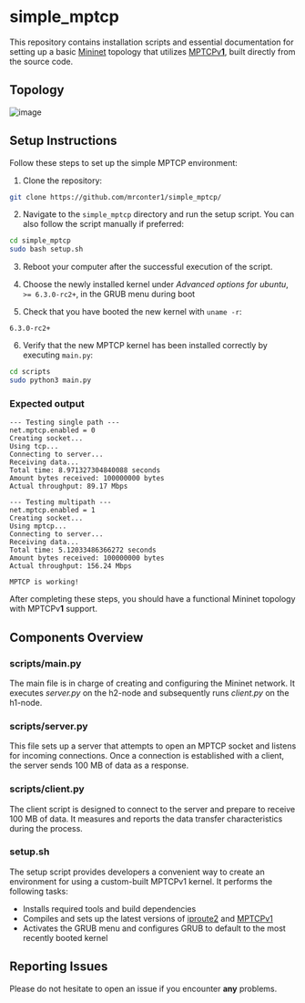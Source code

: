 # simple_mptcp

This repository contains installation scripts and essential documentation for setting up a basic [Mininet](https://github.com/mininet/mininet) topology that utilizes [MPTCPv**1**](https://github.com/multipath-tcp/mptcp_net-next), built directly from the source code.

## Topology

![image](https://user-images.githubusercontent.com/32551374/227388394-631b94c1-bd23-4881-8d55-775c8ba6cbee.png)

## Setup Instructions

Follow these steps to set up the simple MPTCP environment:

1. Clone the repository:
```bash
git clone https://github.com/mrconter1/simple_mptcp/
```

2. Navigate to the `simple_mptcp` directory and run the setup script. You can also follow the script manually if preferred:
```bash
cd simple_mptcp
sudo bash setup.sh
```

3. Reboot your computer after the successful execution of the script.

4. Choose the newly installed kernel under _Advanced options for ubuntu_, `>= 6.3.0-rc2+`, in the GRUB menu during boot

5. Check that you have booted the new kernel with `uname -r`:
```
6.3.0-rc2+
```

6. Verify that the new MPTCP kernel has been installed correctly by executing `main.py`:
```bash
cd scripts
sudo python3 main.py
```

### Expected output
```
--- Testing single path ---
net.mptcp.enabled = 0
Creating socket...
Using tcp...
Connecting to server...
Receiving data...
Total time: 8.971327304840088 seconds
Amount bytes received: 100000000 bytes
Actual throughput: 89.17 Mbps

--- Testing multipath ---
net.mptcp.enabled = 1
Creating socket...
Using mptcp...
Connecting to server...
Receiving data...
Total time: 5.12033486366272 seconds
Amount bytes received: 100000000 bytes
Actual throughput: 156.24 Mbps

MPTCP is working!
```

After completing these steps, you should have a functional Mininet topology with MPTCPv**1** support.

## Components Overview

### scripts/main.py

The main file is in charge of creating and configuring the Mininet network. It executes _server.py_ on the h2-node and subsequently runs _client.py_ on the h1-node.

### scripts/server.py

This file sets up a server that attempts to open an MPTCP socket and listens for incoming connections. Once a connection is established with a client, the server sends 100 MB of data as a response.

### scripts/client.py

The client script is designed to connect to the server and prepare to receive 100 MB of data. It measures and reports the data transfer characteristics during the process.

### setup.sh

The setup script provides developers a convenient way to create an environment for using a custom-built MPTCPv1 kernel. It performs the following tasks:

* Installs required tools and build dependencies
* Compiles and sets up the latest versions of [iproute2](https://github.com/shemminger/iproute2) and [MPTCPv1](https://github.com/multipath-tcp/mptcp_net-next)
* Activates the GRUB menu and configures GRUB to default to the most recently booted kernel

## Reporting Issues

Please do not hesitate to open an issue if you encounter **any** problems.
